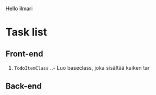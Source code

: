 Hello ilmari

Task list
======

## Front-end

1. `TodoItemClass`
..- Luo baseclass, joka sisältää kaiken tar

## Back-end